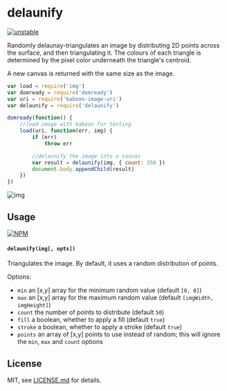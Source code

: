 # delaunify

[![unstable](http://badges.github.io/stability-badges/dist/unstable.svg)](http://github.com/badges/stability-badges)

Randomly delaunay-triangulates an image by distributing 2D points across the surface, and then triangulating it. The colours of each triangle is determined by the pixel color underneath the triangle's centroid.

A new canvas is returned with the same size as the image.

```js
var load = require('img')
var domready = require('domready')
var uri = require('baboon-image-uri')
var delaunify = require('delaunify')

domready(function() {
	//load image with baboon for testing
	load(uri, function(err, img) {
		if (err) 
			throw err

		//delaunify the image into a canvas
		var result = delaunify(img, { count: 350 })
		document.body.appendChild(result)
	})
})
```

![img](http://i.imgur.com/aI3qo5f.png?1)

## Usage

[![NPM](https://nodei.co/npm/delaunify.png)](https://nodei.co/npm/delaunify/)

#### `delaunify(img[, opts])`

Triangulates the image. By default, it uses a random distribution of points. 

Options:

- `min` an [x,y] array for the minimum random value (default `[0, 0]`)
- `max` an [x,y] array for the maximum random value (default `[imgWidth, imgHeight]`)
- `count` the number of points to distribute (default `50`)
- `fill` a boolean, whether to apply a fill (default `true`)
- `stroke` a boolean, whether to apply a stroke (default `true`)
- `points` an array of [x,y] points to use instead of random; this will ignore the `min`, `max` and `count` options

## License

MIT, see [LICENSE.md](http://github.com/mattdesl/delaunify/blob/master/LICENSE.md) for details.
